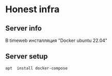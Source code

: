 # Honest infra

## Server info
В timeweb инсталляция "Docker ubuntu 22.04"

## Server setup
```bash
apt  install docker-compose
```